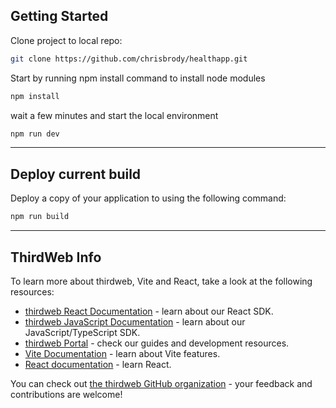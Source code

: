 ## Getting Started

Clone project to local repo:

```bash
git clone https://github.com/chrisbrody/healthapp.git
```
Start by running npm install command to install node modules
```bash
npm install
```
wait a few minutes and start the local environment
```bash
npm run dev
```

---
## Deploy current build

Deploy a copy of your application to using the following command:

```bash
npm run build
```

---
## ThirdWeb Info

To learn more about thirdweb, Vite and React, take a look at the following resources:

- [thirdweb React Documentation](https://docs.thirdweb.com/react) - learn about our React SDK.
- [thirdweb JavaScript Documentation](https://docs.thirdweb.com/react) - learn about our JavaScript/TypeScript SDK.
- [thirdweb Portal](https://docs.thirdweb.com/react) - check our guides and development resources.
- [Vite Documentation](https://vitejs.dev/guide/) - learn about Vite features.
- [React documentation](https://reactjs.org/) - learn React.

You can check out [the thirdweb GitHub organization](https://github.com/thirdweb-dev) - your feedback and contributions are welcome!
